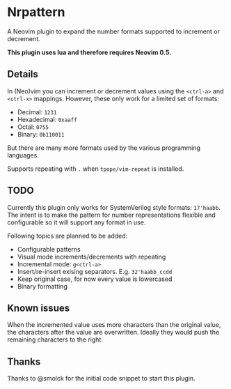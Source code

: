 # Nrpattern

A Neovim plugin to expand the number formats supported to increment or
decrement.

**This plugin uses lua and therefore requires Neovim 0.5.**

## Details

In (Neo)vim you can increment or decrement values using the `<ctrl-a>` and `<ctrl-x>`
mappings. However, these only work for a limited set of formats:

 * Decimal: `1231`
 * Hexadecimal: `0xaaff`
 * Octal: `0755`
 * Binary: `0b110011`

But there are many more formats used by the various programming languages.

Supports repeating with `.` when `tpope/vim-repeat` is installed.


## TODO

Currently this plugin only works for SystemVerilog style formats: `17'haabb`.
The intent is to make the pattern for number representations flexible and
configurable so it will support any format in use.

Following topics are planned to be added:

  * Configurable patterns
  * Visual mode increments/decrements with repeating
  * Incremental mode: `g<ctrl-a>`
  * Insert/re-insert exising separators. E.g. `32'haabb_ccdd`
  * Keep original case, for now every value is lowercased
  * Binary formatting


## Known issues

When the incremented value uses more characters than the original value, the
characters after the value are overwritten. Ideally they would push the remaining
characters to the right.


## Thanks

Thanks to @smolck for the initial code snippet to start this plugin.
